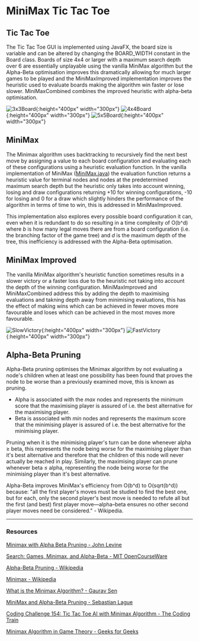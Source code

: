 # MiniMax Tic Tac Toe



## Tic Tac Toe

The Tic Tac Toe GUI is implemented using JavaFX, the board size is variable and can be altered by changing the BOARD_WIDTH constant in the Board class. Boards of size 4x4 or larger with a maximum search depth over 6 are essentially unplayable using the vanilla MiniMax algorithm but the Alpha-Beta optimisation improves this dramatically allowing for much larger games to be played and the MiniMaxImproved implementation improves the heuristic used to evaluate boards making the algorithm win faster or lose slower. MiniMaxCombined combines the improved heuristic with alpha-beta optimisation.

 ![3x3Board](https://github.com/DavidHurst/MiniMax-TicTacToe-Java/blob/master/Images/3x3Board.PNG "3x3Board"){:height="400px" width="300px"}  ![4x4Board](https://github.com/DavidHurst/MiniMax-TicTacToe-Java/blob/master/Images/4x4Board.PNG "4x4Board"){:height="400px" width="300px"}  ![5x5Board](https://github.com/DavidHurst/MiniMax-TicTacToe-Java/blob/master/Images/5x5Board.PNG "5x5Board"){:height="400px" width="300px"}



## MiniMax

The Minimax algorithm uses backtracking to recursively find the next best move by assigning a value to each board configuration and evaluating each of these configurations using a heuristic evaluation function. In the vanilla implementation of MiniMax ([MiniMax.java](http://minimax.java)) the evaluation function returns a heuristic value for terminal nodes and nodes at the predetermined maximum search depth but the heuristic only takes into account winning, losing and draw configurations returning +10 for winning configurations, -10 for losing and 0 for a draw which slightly hinders the performance of the algorithm in terms of time to win, this is addressed in MiniMaxImproved. 

This implementation also explores every possible board configuration it can, even when it is redundant to do so resulting in a time complexity of O(b^d) where *b* is how many legal moves there are from a board configuration (i.e. the branching factor of the game tree) and *d* is the maximum depth of the tree, this inefficiency is addressed with the Alpha-Beta optimisation.



## MiniMax Improved

The vanilla MiniMax algorithm's heuristic function sometimes results in a slower victory or a faster loss due to the heuristic not taking into account the depth of the winning configuration. MiniMaxImproved and MiniMaxCombined address this by adding the depth to maximising evaluations and takning depth away from minimising evaluations, this has the effect of making wins which can be achieved in fewer moves more favourable and loses which can be achieved in the most moves more favourable.

 ![SlowVictory](https://github.com/DavidHurst/MiniMax-TicTacToe-Java/blob/master/Images/SlowVictory.gif "SlowVictory"){:height="400px" width="300px"} ![FastVictory](https://github.com/DavidHurst/MiniMax-TicTacToe-Java/blob/master/Images/FastVictory.gif "FastVictory"){:height="400px" width="300px"}



## Alpha-Beta Pruning

Alpha-Beta pruning optimises the Minimax algorithm by not evaluating a node's children when at least one possibility has been found that proves the node to be worse than a previously examined move, this is known as pruning.

- Alpha is associated with the *max* nodes and represents the minimum score that the maximising player is assured of i.e. the best alternative for the maximising player.
- Beta is associated with *min* nodes and represents the maximum score that the minimising player is assured of i.e. the best alternative for the minimising player.

Pruning when it is the minimising player's turn can be done whenever alpha ≥ beta, this represents the node being worse for the maximising player than it's best alternative and therefore that the children of this node will never actually be reached in play. Similarly, the maximising player can prune whenever beta ≤ alpha, representing the node being worse for the minimising player than it's best alternative. 

Alpha-Beta improves MiniMax's efficiency from O(b^d) to O(sqrt(b^d)) because:
"all the first player's moves must be studied to find the best one, but for each, only the second player's best move is needed to refute all but the first (and best) first player move—alpha–beta ensures no other second player moves need be considered." - Wikipedia.

---

### Resources
[Minimax with Alpha Beta Pruning - John Levine](https://www.youtube.com/watch?v=zp3VMe0Jpf8)

[Search: Games, Minimax, and Alpha-Beta - MIT OpenCourseWare](https://www.youtube.com/watch?v=STjW3eH0Cik)

[Alpha-Beta Pruning - Wikipedia](https://en.wikipedia.org/wiki/Alpha%E2%80%93beta_pruning)

[Minimax - Wikipedia](https://en.wikipedia.org/wiki/Minimax)

[What is the Minimax Algorithm? - Gaurav Sen](https://www.youtube.com/watch?v=KU9Ch59-4vw)

[MiniMax and Alpha-Beta Pruning - Sebastian Lague](https://www.youtube.com/watch?v=l-hh51ncgDI)

[Coding Challenge 154: Tic Tac Toe AI with Minimax Algorithm - The Coding Train](https://www.youtube.com/watch?v=trKjYdBASyQ)

[Minimax Algorithm in Game Theory - Geeks for Geeks](https://www.geeksforgeeks.org/minimax-algorithm-in-game-theory-set-3-tic-tac-toe-ai-finding-optimal-move/?ref=lbp)
